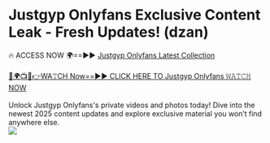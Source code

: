 # Justgyp Onlyfans Exclusive Content Leak - Fresh Updates! (dzan)

🔥 ACCESS NOW 🌍==►► <a href="https://tinyurl.com/kvy9nzfs" rel="nofollow">Justgyp Onlyfans Latest Collection</a>
<br><br>
[🔴🌍📺📱👉WA𝚃CH Now==►► CLICK HERE TO Justgyp Onlyfans 𝚆𝙰𝚃𝙲𝙷 NOW](https://tinyurl.com/kvy9nzfs)
<br><br>
Unlock Justgyp Onlyfans's private videos and photos today! Dive into the newest 2025 content updates and explore exclusive material you won’t find anywhere else.
<br>
<a href="https://tinyurl.com/kvy9nzfs" rel="nofollow" data-target="animated-image.originalLink"><img src="https://camo.githubusercontent.com/8a4f000d20f83aca3bf7ec5f350d767afa0574a8a352519fd8cfa583a6f93a33/68747470733a2f2f692e696d6775722e636f6d2f644a486b345a712e676966" data-canonical-src="https://i.imgur.com/dJHk4Zq.gif" style="max-width: 100%; display: inline-block;" data-target="animated-image.originalImage"></a>
<br>

